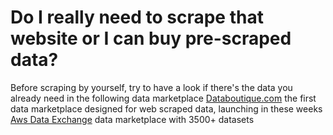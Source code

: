 # Do I really need to scrape that website or I can buy pre-scraped data?
Before scraping by yourself, try to have a look if there's the data you already need in the following data marketplace
[Databoutique.com](https://www.databoutique.com/) the first data marketplace designed for web scraped data, launching in these weeks
[Aws Data Exchange](https://aws.amazon.com/data-exchange/) data marketplace with 3500+ datasets
